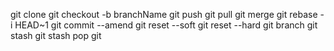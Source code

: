 
git clone
git checkout -b branchName
git push
git pull
git merge
git rebase -i HEAD~1
git commit --amend
git reset --soft
git reset --hard
git branch
git stash
git stash pop
git 